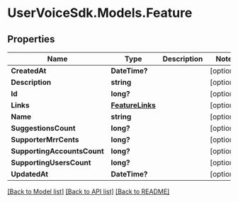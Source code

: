 # UserVoiceSdk.Models.Feature
## Properties

Name | Type | Description | Notes
------------ | ------------- | ------------- | -------------
**CreatedAt** | **DateTime?** |  | [optional] 
**Description** | **string** |  | [optional] 
**Id** | **long?** |  | [optional] 
**Links** | [**FeatureLinks**](FeatureLinks.md) |  | [optional] 
**Name** | **string** |  | [optional] 
**SuggestionsCount** | **long?** |  | [optional] 
**SupporterMrrCents** | **long?** |  | [optional] 
**SupportingAccountsCount** | **long?** |  | [optional] 
**SupportingUsersCount** | **long?** |  | [optional] 
**UpdatedAt** | **DateTime?** |  | [optional] 

[[Back to Model list]](../README.md#documentation-for-models) [[Back to API list]](../README.md#documentation-for-api-endpoints) [[Back to README]](../README.md)

